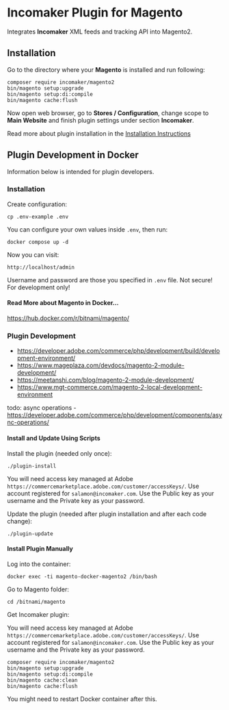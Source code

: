 # Incomaker Plugin for Magento

Integrates **Incomaker** XML feeds and tracking API into Magento2.

## Installation

Go to the directory where your **Magento** is installed and run following:

```
composer require incomaker/magento2
bin/magento setup:upgrade
bin/magento setup:di:compile
bin/magento cache:flush
```

Now open web browser, go to **Stores / Configuration**, change scope to **Main Website** 
and finish plugin settings under section **Incomaker**. 

Read more about plugin installation in the [Installation Instructions](https://support.incomaker.com/en/hc/2628921009/5/magento?category_id=4)

## Plugin Development in Docker

Information below is intended for plugin developers.

### Installation

Create configuration:

    cp .env-example .env

You can configure your own values inside `.env`, then run:

    docker compose up -d

Now you can visit:

    http://localhost/admin


Username and password are those you specified in `.env` file.
Not secure! For development only!

#### Read More about Magento in Docker...

https://hub.docker.com/r/bitnami/magento/

### Plugin Development

- https://developer.adobe.com/commerce/php/development/build/development-environment/
- https://www.mageplaza.com/devdocs/magento-2-module-development/
- https://meetanshi.com/blog/magento-2-module-development/
- https://www.mgt-commerce.com/magento-2-local-development-environment

todo: async operations - https://developer.adobe.com/commerce/php/development/components/async-operations/

#### Install and Update Using Scripts

Install the plugin (needed only once):

    ./plugin-install

You will need access key managed at Adobe `https://commercemarketplace.adobe.com/customer/accessKeys/`.
Use account registered for `salamon@incomaker.com`. Use the Public key as your username and the Private key as your password.

Update the plugin (needed after plugin installation and after each code change):

    ./plugin-update

#### Install Plugin Manually

Log into the container:

    docker exec -ti magento-docker-magento2 /bin/bash

Go to Magento folder:

    cd /bitnami/magento

Get Incomaker plugin:

You will need access key managed at Adobe `https://commercemarketplace.adobe.com/customer/accessKeys/`.
Use account registered for `salamon@incomaker.com`. Use the Public key as your username and the Private key as your password.

```
composer require incomaker/magento2
bin/magento setup:upgrade
bin/magento setup:di:compile
bin/magento cache:clean
bin/magento cache:flush
```

You might need to restart Docker container after this.

